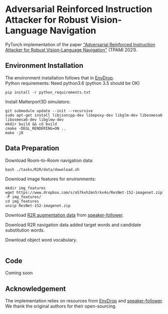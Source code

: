 # Adversarial Reinforced Instruction Attacker for Robust Vision-Language Navigation
PyTorch implementation of the paper ["Adversarial Reinforced Instruction Attacker for Robust Vision-Language Navigation"](https://arxiv.org/abs/2107.11252) (TPAMI 2021).

## Environment Installation
The environment installation follows that in [EnvDrop](https://github.com/airsplay/R2R-EnvDrop).
<br>
Python requirements: Need python3.6 (python 3.5 should be OK)
<br>
```
pip install -r python_requirements.txt
```  
Install Matterport3D simulators:
<br>
```
git submodule update --init --recursive
sudo apt-get install libjsoncpp-dev libepoxy-dev libglm-dev libosmesa6 libosmesa6-dev libglew-dev
mkdir build && cd build
cmake -DEGL_RENDERING=ON ..
make -j8
```

## Data Preparation
Download Room-to-Room navigation data:
<br>
```
bash ./tasks/R2R/data/download.sh
```  
Download image features for environments:
<br>
```
mkdir img_features
wget https://www.dropbox.com/s/o57kxh2mn5rkx4o/ResNet-152-imagenet.zip -P img_features/
cd img_features
unzip ResNet-152-imagenet.zip
```

Download [R2R augmentation data](http://people.eecs.berkeley.edu/~ronghang/projects/speaker_follower/data_augmentation/R2R_literal_speaker_data_augmentation_paths.json) from [speaker-follower](https://github.com/ronghanghu/speaker_follower).
<br>

Download R2R navigation data added target words and candidate substitution words.
<br>

Download object word vocabulary.  
<br>

## Code
Coming soon

## Acknowledgement
The implementation relies on resources from [EnvDrop](https://github.com/airsplay/R2R-EnvDrop) and [speaker-follower](https://github.com/ronghanghu/speaker_follower). We thank the original authors for their open-sourcing.
